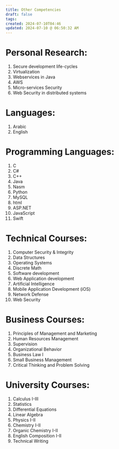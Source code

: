 ```yaml
---
title: Other Competencies
draft: false
tags: 
created: 2024-07-10T04:46
updated: 2024-07-10 @ 06:50:32 AM
---
```


# Personal Research: 
1. Secure development life-cycles
2. Virtualization
3. Webservices in Java
4. AWS
5. Micro-services Security
6. Web Security in distributed systems
# Languages: 
1. Arabic
2. English
# Programming Languages: 
1. C
2. C# 
3. C++ 
4. Java 
5. Nasm 
6. Python 
7. MySQL 
8. html 
9. ASP.NET
10. JavaScript 
11. Swift
# Technical Courses: 
1. Computer Security & Integrity
2. Data Structures 
3. Operating Systems 
4. Discrete Math 
5. Software development 
6. Web Application development 
7. Artificial Intelligence 
8. Mobile Application Development (iOS) 
9. Network Defense
10. Web Security
# Business Courses: 
1. Principles of Management and Marketing
2. Human Resources Management
3. Supervision
4. Organizational Behavior
5. Business Law I
6. Small Business Management
7. Critical Thinking and Problem Solving
# University Courses: 
1. Calculus I-III
2. Statistics
3. Differential Equations
4. Linear Algebra
5. Physics I-II
6. Chemistry I-II
7. Organic Chemistry I-II
8. English Composition I-II
9. Technical Writing


